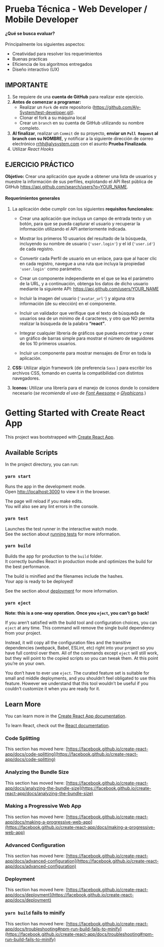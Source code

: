 # Prueba Técnica - Web Developer / Mobile Developer

#### ¿Qué se busca evaluar?
Principalmente los siguientes aspectos:
  + Creatividad para resolver los requerimientos
  + Buenas practicas
  + Eficiencia de los algoritmos entregados
  + Diseño interactivo (UX) 

## IMPORTANTE
1. Se requiere de una **cuenta de GitHub** para realizar este ejercicio.
2. **Antes de comenzar a programar:**
    * Realizar un `Fork` de este repositorio (https://github.com/Aly-System/test-developer.git).
    * Clonar el fork a su máquina local 
    * Crear un `branch` en su cuenta de GitHub utilizando su nombre completo.
3. **Al finalizar**, realizar un `Commit` de su proyecto, **enviar un `Pull Request` al branch con su NOMBRE**, y notificar a la siguiente dirección de correo electrónico  [rrhh@alysystem.com](mailto:rrhh@alysystem.com) con el asunto **Prueba Finalizada**.
4. Utilizar *React Hooks*

## EJERCICIO PRÁCTICO
**Objetivo:** Crear una aplicación que ayude a obtener una lista de usuarios y muestre la información de sus perfiles, explotando el API Rest pública de GitHub https://api.github.com/search/users?q=YOUR_NAME.

#### Requerimientos generales

1. La aplicación debe cumplir con los siguientes **requisitos funcionales:**

    - Crear una aplicación que incluya un campo de entrada texto y un botón, para que se pueda capturar el usuario y recuperar la información utilizando el API anteriormente indicada.

    - Mostrar los primeros 10 usuarios del resultado de la búsqueda, incluyendo su nombre de usuario (`'user.login'`) y el id (`'user.id'`) de cada registro.

    - Convertir cada Perfil de usuario en un enlace, para que al hacer clic en cada registro, navegue a una ruta que incluya la propiedad `'user.login'` como parámetro.

    - Crear un componente independiente en el que se lea el parámetro de la URL, y a continuación, obtenga los datos de dicho usuario mediante la siguiente API: https://api.github.com/users/YOUR_NAME

    - Incluir la imagen del usuario (`'avatar_url'`) y alguna otra información (de su elección) en el componente.

    - Incluir un validador que verifique que el texto de búsqueda de usuarios sea de un mínimo de 4 caracteres, y otro que NO permita realizar la búsqueda de la palabra **“react”**.

    - Integrar cualquier librería de gráficos que pueda encontrar y crear un gráfico de barras simple para mostrar el número de seguidores de los 10 primeros usuarios.

    - Incluir un componente para mostrar mensajes de Error en toda la aplicación.

2. **CSS:** Utilizar algún framework (de preferencia `Sass` ) para escribir los archivos CSS, tomando en cuenta la compatibilidad con distintos navegadores.

3. **Iconos:** Utilizar una librería para el manejo de iconos donde lo considere necesario (_se recomienda el uso de [Font Awesome](http://fontawesome.io/) o [Glyphicons](http://glyphicons.com/)._)

# Getting Started with Create React App

This project was bootstrapped with [Create React App](https://github.com/facebook/create-react-app).

## Available Scripts

In the project directory, you can run:

### `yarn start`

Runs the app in the development mode.\
Open [http://localhost:3000](http://localhost:3000) to view it in the browser.

The page will reload if you make edits.\
You will also see any lint errors in the console.

### `yarn test`

Launches the test runner in the interactive watch mode.\
See the section about [running tests](https://facebook.github.io/create-react-app/docs/running-tests) for more information.

### `yarn build`

Builds the app for production to the `build` folder.\
It correctly bundles React in production mode and optimizes the build for the best performance.

The build is minified and the filenames include the hashes.\
Your app is ready to be deployed!

See the section about [deployment](https://facebook.github.io/create-react-app/docs/deployment) for more information.

### `yarn eject`

**Note: this is a one-way operation. Once you `eject`, you can’t go back!**

If you aren’t satisfied with the build tool and configuration choices, you can `eject` at any time. This command will remove the single build dependency from your project.

Instead, it will copy all the configuration files and the transitive dependencies (webpack, Babel, ESLint, etc) right into your project so you have full control over them. All of the commands except `eject` will still work, but they will point to the copied scripts so you can tweak them. At this point you’re on your own.

You don’t have to ever use `eject`. The curated feature set is suitable for small and middle deployments, and you shouldn’t feel obligated to use this feature. However we understand that this tool wouldn’t be useful if you couldn’t customize it when you are ready for it.

## Learn More

You can learn more in the [Create React App documentation](https://facebook.github.io/create-react-app/docs/getting-started).

To learn React, check out the [React documentation](https://reactjs.org/).

### Code Splitting

This section has moved here: [https://facebook.github.io/create-react-app/docs/code-splitting](https://facebook.github.io/create-react-app/docs/code-splitting)

### Analyzing the Bundle Size

This section has moved here: [https://facebook.github.io/create-react-app/docs/analyzing-the-bundle-size](https://facebook.github.io/create-react-app/docs/analyzing-the-bundle-size)

### Making a Progressive Web App

This section has moved here: [https://facebook.github.io/create-react-app/docs/making-a-progressive-web-app](https://facebook.github.io/create-react-app/docs/making-a-progressive-web-app)

### Advanced Configuration

This section has moved here: [https://facebook.github.io/create-react-app/docs/advanced-configuration](https://facebook.github.io/create-react-app/docs/advanced-configuration)

### Deployment

This section has moved here: [https://facebook.github.io/create-react-app/docs/deployment](https://facebook.github.io/create-react-app/docs/deployment)

### `yarn build` fails to minify

This section has moved here: [https://facebook.github.io/create-react-app/docs/troubleshooting#npm-run-build-fails-to-minify](https://facebook.github.io/create-react-app/docs/troubleshooting#npm-run-build-fails-to-minify)

